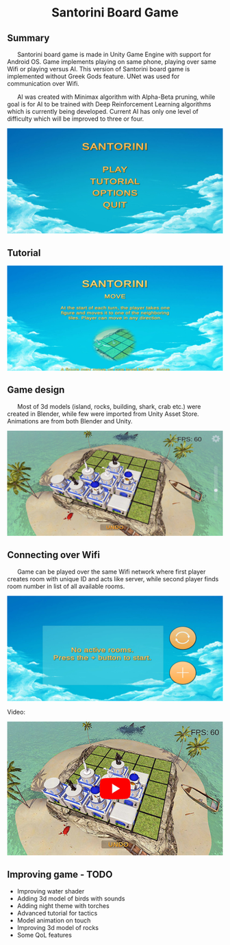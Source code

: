 # <p style="text-align: center;"> Santorini Board Game</p>

## Summary
&nbsp;&nbsp;&nbsp;&nbsp;&nbsp;&nbsp;Santorini board game is made in Unity Game Engine with support for Android OS. Game implements playing on same phone, playing over same Wifi or playing versus AI. This version of Santorini board game is implemented without Greek Gods feature. UNet was used for communication over Wifi. 
   
&nbsp;&nbsp;&nbsp;&nbsp;&nbsp;&nbsp;AI was created with Minimax algorithm with Alpha-Beta pruning, while goal is for AI to be trained with Deep Reinforcement Learning algorithms which is currently being developed. Current AI has only one level of difficulty which will be improved to three or four.
  
![](images/Welcome_screen.jpg)

## Tutorial  
![](images/Tutorial.jpg)

## Game design
&nbsp;&nbsp;&nbsp;&nbsp;&nbsp;&nbsp;Most of 3d models (island, rocks, building, shark, crab etc.) were created in Blender, while few were imported from Unity Asset Store. Animations are from both Blender and Unity.

![](images/Game_design.jpg)

## Connecting over Wifi
&nbsp;&nbsp;&nbsp;&nbsp;&nbsp;&nbsp;Game can be played over the same Wifi network where first player creates room with unique ID and acts like server, while second player finds room number in list of all available rooms.

![](images/Wifi1.jpg)

Video:

[![Video](images/Youtube.jpg)](https://www.youtube.com/watch?v=r9zkKjOvm_8)

## Improving game - TODO
* Improving water shader
* Adding 3d model of birds with sounds
* Adding night theme with torches
* Advanced tutorial for tactics
* Model animation on touch
* Improving 3d model of rocks
* Some QoL features





